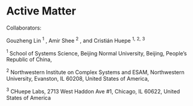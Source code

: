 # Active Matter

Collaborators: 

Gouzheng Lin $^1$ , Amir Shee $^2$ , and Cristián Huepe $^{1,}$ $^{2,}$ $^3$

$^1$ School of Systems Science, Beijing Normal University, Beijing, People’s Republic of China,

$^2$ Northwestern Institute on Complex Systems and ESAM, Northwestern University, Evanston, IL 60208, United States of America,

$^3$ CHuepe Labs, 2713 West Haddon Ave #1, Chicago, IL 60622, United States of America


